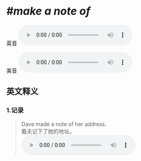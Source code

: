 # ***\#make a note of*** 
英音
<audio src="./media/make a note of1.aac" controls="controls"></audio>

美音
<audio src="./media/make a note of2.aac" controls="controls"></audio>



  

英文释义
---
### 1.**记录**  

 > Dave made a note of her address.  
 > 戴夫记下了她的地址。    
<audio src="./media/note-1.aac" controls="controls"></audio>


